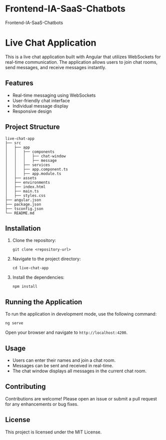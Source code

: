 # Frontend-IA-SaaS-Chatbots
Frontend-IA-SaaS-Chatbots

# Live Chat Application

This is a live chat application built with Angular that utilizes WebSockets for real-time communication. The application allows users to join chat rooms, send messages, and receive messages instantly.

## Features

- Real-time messaging using WebSockets
- User-friendly chat interface
- Individual message display
- Responsive design

## Project Structure

```
live-chat-app
├── src
│   ├── app
│   │   ├── components
│   │   │   ├── chat-window
│   │   │   ├── message
│   │   ├── services
│   │   ├── app.component.ts
│   │   ├── app.module.ts
│   ├── assets
│   ├── environments
│   ├── index.html
│   ├── main.ts
│   ├── styles.css
├── angular.json
├── package.json
├── tsconfig.json
└── README.md
```

## Installation

1. Clone the repository:
   ```
   git clone <repository-url>
   ```

2. Navigate to the project directory:
   ```
   cd live-chat-app
   ```

3. Install the dependencies:
   ```
   npm install
   ```

## Running the Application

To run the application in development mode, use the following command:
```
ng serve
```
Open your browser and navigate to `http://localhost:4200`.

## Usage

- Users can enter their names and join a chat room.
- Messages can be sent and received in real-time.
- The chat window displays all messages in the current chat room.

## Contributing

Contributions are welcome! Please open an issue or submit a pull request for any enhancements or bug fixes.

## License

This project is licensed under the MIT License.